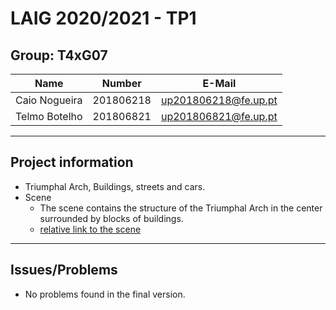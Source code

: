# LAIG 2020/2021 - TP1

## Group: T4xG07

| Name             | Number    | E-Mail                |
| ---------------- | --------- | --------------------- |
| Caio Nogueira    | 201806218 | up201806218@fe.up.pt  |
| Telmo Botelho    | 201806821 | up201806821@fe.up.pt  |

----
## Project information

- Triumphal Arch, Buildings, streets and cars.
- Scene
  - The scene contains the structure of the Triumphal Arch in the center surrounded by blocks of buildings.
  - [relative link to the scene](https://git.fe.up.pt/laig/laig-2020-2021/t04/laig-t04-g07/-/blob/master/TP1/scenes/LAIG_TP1_T4_G07.xml)
----
## Issues/Problems

- No problems found in the final version.

